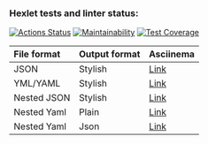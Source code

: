 ### Hexlet tests and linter status:
[![Actions Status](https://github.com/sergey-royt/python-project-50/workflows/hexlet-check/badge.svg)](https://github.com/sergey-royt/python-project-50/actions)
[![Maintainability](https://api.codeclimate.com/v1/badges/ea06a29ced52fcce1ee9/maintainability)](https://codeclimate.com/github/sergey-royt/python-project-50/maintainability)
[![Test Coverage](https://api.codeclimate.com/v1/badges/ea06a29ced52fcce1ee9/test_coverage)](https://codeclimate.com/github/sergey-royt/python-project-50/test_coverage)

|File format      |Output format | Asciinema                                                       |
|:----------------|--------------|-----------------------------------------------------------------|
|JSON             |Stylish       |  [Link](https://asciinema.org/a/queDiNyUn2QfPXTc5naUlDzwD)      |
|YML/YAML         |Stylish       |  [Link](https://asciinema.org/a/1PvMTyxHukx4KBdgCywuX6ClX)      |
|Nested JSON      |Stylish       |  [Link](https://asciinema.org/a/k51nLHNRLoXmC7S7KoaLIfzZ6)      |
|Nested Yaml      |Plain         |  [Link](https://asciinema.org/a/8UfHsiXTTuwU9e7rZz2LPCTeJ)      |
|Nested Yaml      |Json          |  [Link](https://asciinema.org/a/UlSw0JegIYkziWSLS2cmV5SNc)      |

